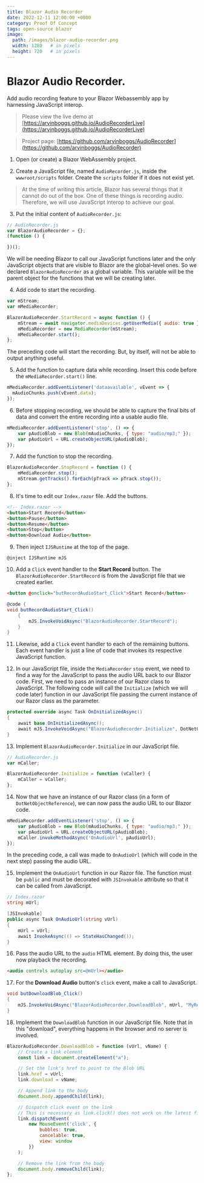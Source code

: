 ```yaml
---
title: Blazor Audio Recorder
date: 2022-12-11 12:00:00 +0800
category: Proof Of Concept
tags: open-source blazor
image:
  path: /images/blazor-audio-recorder.png
  width: 1280   # in pixels
  height: 720   # in pixels
---
```


# Blazor Audio Recorder.

Add audio recording feature to your Blazor Webassembly app by harnessing JavaScript interop.

> Please view the live demo at [https://arvinboggs.github.io/AudioRecorderLive](https://arvinboggs.github.io/AudioRecorderLive)

> Project page: [https://github.com/arvinboggs/AudioRecorder](https://github.com/arvinboggs/AudioRecorder)

1. Open (or create) a Blazor WebAssembly project.

2. Create a JavaScript file, named `AudioRecorder.js`, inside the `wwwroot/scripts` folder. Create the `scripts` folder if it does not exist yet.

> At the time of writing this article, Blazor has several things that it cannot do out of the box. One of these things is recording audio. Therefore, we will use JavaScript interop to achieve our goal.

3. Put the initial content of `AudioRecorder.js`:
``` javascript
// AudioRecorder.js
var BlazorAudioRecorder = {};
(function () {

})();
```
We will be needing Blazor to call our JavaScript functions later and the only JavaScript objects that are visible to Blazor are the global-level ones. So we declared `BlazorAudioRecorder` as a global variable. This variable will be the parent object for the functions that we will be creating later.

4. Add code to start the recording.
``` javascript
var mStream;
var mMediaRecorder;

BlazorAudioRecorder.StartRecord = async function () {
    mStream = await navigator.mediaDevices.getUserMedia({ audio: true });
    mMediaRecorder = new MediaRecorder(mStream);
    mMediaRecorder.start();
};
```
The preceding code will start the recording. But, by itself, will not be able to output anything useful.

5. Add the function to capture data while recording. Insert this code before the `mMediaRecorder.start()` line.
``` javascript
mMediaRecorder.addEventListener('dataavailable', vEvent => {
  mAudioChunks.push(vEvent.data);
});
```

6. Before stopping recording, we should be able to capture the final bits of data and convert the entire recording into a usable audio file.
``` javascript
mMediaRecorder.addEventListener('stop', () => {
    var pAudioBlob = new Blob(mAudioChunks, { type: "audio/mp3;" });
    var pAudioUrl = URL.createObjectURL(pAudioBlob);
});
```

7. Add the function to stop the recording.
``` javascript
BlazorAudioRecorder.StopRecord = function () {
    mMediaRecorder.stop();
    mStream.getTracks().forEach(pTrack => pTrack.stop());
};
```

8. It's time to edit our `Index.razor` file. Add the buttons.
``` html
<!-- Index.razor -->
<button>Start Record</button>
<button>Pause</button>
<button>Resume</button>
<button>Stop</button>
<button>Download Audio</button>
```

9. Then inject `IJSRuntime` at the top of the page.
``` razor
@inject IJSRuntime mJS
```

10. Add a `Click` event handler to the **Start Record** button. The `BlazorAudioRecorder.StartRecord` is from the JavaScript file that we created earlier.

``` html
<button @onclick="butRecordAudioStart_Click">Start Record</button>
```

``` c#
@code {
void butRecordAudioStart_Click()
    {
        mJS.InvokeVoidAsync("BlazorAudioRecorder.StartRecord");
    }
}
```

11. Likewise, add a `Click` event handler to each of the remaining buttons. Each event handler is just a line of code that invokes its respective JavaScript function.

12. In our JavaScript file, inside the `MediaRecorder` `stop` event, we need to find a way for the JavaScript to pass the audio URL back to our Blazor code. First, we need to pass an instance of our Razor class to JavaScript. The following code will call the `Initialize` (which we will code later) function in our JavaScript file passing the current instance of our Razor class as the parameter.
``` c#
protected override async Task OnInitializedAsync()
{
    await base.OnInitializedAsync();
    await mJS.InvokeVoidAsync("BlazorAudioRecorder.Initialize", DotNetObjectReference.Create(this));
}
```

13. Implement `BlazorAudioRecorder.Initialize` in our JavaScript file.
``` javascript
// AudioRecorder.js
var mCaller;

BlazorAudioRecorder.Initialize = function (vCaller) {
    mCaller = vCaller;
};
```

14. Now that we have an instance of our Razor class (in a form of `DotNetObjectReference`), we can now pass the audio URL to our Blazor code.
``` javascript
mMediaRecorder.addEventListener('stop', () => {
    var pAudioBlob = new Blob(mAudioChunks, { type: "audio/mp3;" });
    var pAudioUrl = URL.createObjectURL(pAudioBlob);
    mCaller.invokeMethodAsync('OnAudioUrl', pAudioUrl);
});
```
In the preceding code, a call was made to `OnAudioUrl` (which will code in the next step) passing the audio URL.

15. Implement the `OnAudioUrl` function in our Razor file. The function must be `public` and must be decorated with `JSInvokable` attribute so that it can be called from JavaScript.

``` c#
// Index.razor
string mUrl;

[JSInvokable]
public async Task OnAudioUrl(string vUrl)
{
    mUrl = vUrl;
    await InvokeAsync(() => StateHasChanged());
}
```

16. Pass the audio URL to the `audio` HTML element. By doing this, the user now playback the recording.
``` html
<audio controls autoplay src=@mUrl></audio>
```

17. For the **Download Audio** button's `click` event, make a call to JavaScript.
``` c#
void butDownloadBlob_Click()
{
    mJS.InvokeVoidAsync("BlazorAudioRecorder.DownloadBlob", mUrl, "MyRecording.mp3");
}
```

18. Implement the `DownloadBlob` function in our JavaScript file. Note that in this "download", everything happens in the browser and no server is involved.
``` javascript
BlazorAudioRecorder.DownloadBlob = function (vUrl, vName) {
    // Create a link element
    const link = document.createElement("a");

    // Set the link's href to point to the Blob URL
    link.href = vUrl;
    link.download = vName;

    // Append link to the body
    document.body.appendChild(link);

    // Dispatch click event on the link
    // This is necessary as link.click() does not work on the latest firefox
    link.dispatchEvent(
        new MouseEvent('click', {
            bubbles: true,
            cancelable: true,
            view: window
        })
    );

    // Remove the link from the body
    document.body.removeChild(link);
};
```